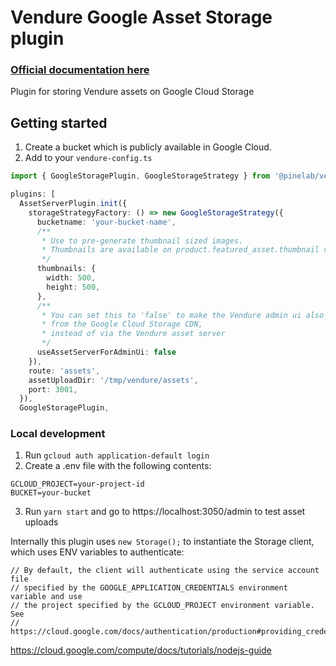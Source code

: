 # Vendure Google Asset Storage plugin

### [Official documentation here](https://pinelab-plugins.com/plugin/vendure-plugin-google-storage-assets)

Plugin for storing Vendure assets on Google Cloud Storage

## Getting started

1. Create a bucket which is publicly available in Google Cloud.
2. Add to your `vendure-config.ts`

```ts
import { GoogleStoragePlugin, GoogleStorageStrategy } from '@pinelab/vendure-plugin-google-storage-assets'

plugins: [
  AssetServerPlugin.init({
    storageStrategyFactory: () => new GoogleStorageStrategy({
      bucketname: 'your-bucket-name',
      /**
       * Use to pre-generate thumbnail sized images.
       * Thumbnails are available on product.featured_asset.thumbnail via GraphQL
       */
      thumbnails: {
        width: 500,
        height: 500,
      },
      /**
       * You can set this to 'false' to make the Vendure admin ui also consume images directly
       * from the Google Cloud Storage CDN,
       * instead of via the Vendure asset server
       */
      useAssetServerForAdminUi: false
    }),
    route: 'assets',
    assetUploadDir: '/tmp/vendure/assets',
    port: 3001,
  }),
  GoogleStoragePlugin,
```

### Local development

1. Run `gcloud auth application-default login`
2. Create a .env file with the following contents:

```env
GCLOUD_PROJECT=your-project-id
BUCKET=your-bucket
```

3. Run `yarn start` and go to https://localhost:3050/admin to test asset uploads

Internally this plugin uses `new Storage();` to instantiate the Storage client, which uses ENV variables to
authenticate:

```
// By default, the client will authenticate using the service account file
// specified by the GOOGLE_APPLICATION_CREDENTIALS environment variable and use
// the project specified by the GCLOUD_PROJECT environment variable. See
// https://cloud.google.com/docs/authentication/production#providing_credentials_to_your_application
```

https://cloud.google.com/compute/docs/tutorials/nodejs-guide
